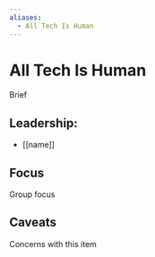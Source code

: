 ```yaml
---
aliases:
  - All Tech Is Human
---
```

# All Tech Is Human

Brief

## Leadership:

- [[name]]

## Focus

Group focus

## Caveats 

Concerns with this item
